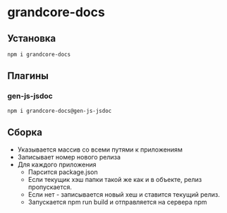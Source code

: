 # grandcore-docs

## Установка

`npm i grandcore-docs`

## Плагины

### gen-js-jsdoc

`npm i grandcore-docs@gen-js-jsdoc`


## Сборка

- Указывается массив со всеми путями к приложениям
- Записывает номер нового релиза
- Для каждого приложения
	- Парсится package.json
	- Если текущик хэш папки такой же как и в объекте, релиз пропускается. 
	- Если нет - записывается новый хеш и ставится текущий релиз.
	- Запускается npm run build и отправляется на сервера npm

